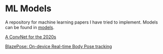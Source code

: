 # ML Models

A repository for machine learning papers I have tried to implement. Models can be found in [models](models/).

[A ConvNet for the 2020s](models/ConvNeXt/)

[BlazePose: On-device Real-time Body Pose tracking](models/BlazePose/)

